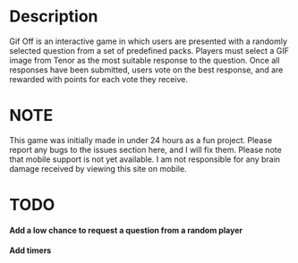 # Description
Gif Off is an interactive game in which users are presented with a randomly selected question from a set of predefined packs. Players must select a GIF image from Tenor as the most suitable response to the question. Once all responses have been submitted, users vote on the best response, and are rewarded with points for each vote they receive.

# NOTE
This game was initially made in under 24 hours as a fun project. Please report any bugs to the issues section here, and I will fix them.
Please note that mobile support is not yet available. I am not responsible for any brain damage received by viewing this site on mobile.

# TODO
#### Add a low chance to request a question from a random player
#### Add timers